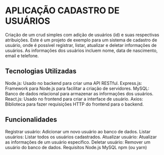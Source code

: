# APLICAÇÃO CADASTRO DE USUÁRIOS 
Criação de um crud simples com adição de usuários (id) e suas respectivas atribuições.
Este é um projeto de exemplo para um sistema de cadastro de usuário, onde é possível registrar, listar, atualizar e deletar informações de usuários. As informações dos usuários incluem nome, data de nascimento, email e telefone.

## Tecnologias Utilizadas
Node.js: Usado no backend para criar uma API RESTful.
Express.js: Framework para Node.js para facilitar a criação de servidores.
MySQL: Banco de dados relacional para armazenar as informações dos usuários.
React.js: Usado no frontend para criar a interface de usuário.
Axios: Biblioteca para fazer requisições HTTP do frontend para o backend.

## Funcionalidades
Registrar usuário: Adicionar um novo usuário ao banco de dados.
Listar usuários: Listar todos os usuários cadastrados.
Atualizar usuário: Atualizar as informações de um usuário específico.
Deletar usuário: Remover um usuário do banco de dados.
Requisitos
Node.js
MySQL
npm (ou yarn)
